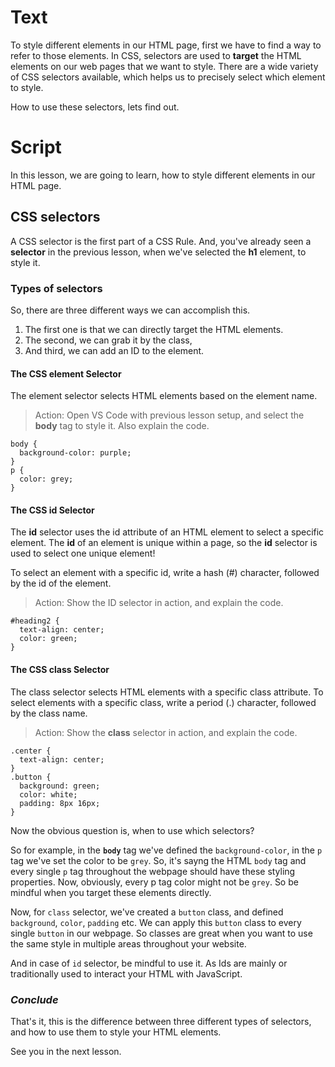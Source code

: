 # Text
To style different elements in our HTML page, first we have to find a way to refer to those elements. In CSS, selectors are used to **target** the HTML elements on our web pages that we want to style. There are a wide variety of CSS selectors available, which helps us to precisely select which element to style. 

How to use these selectors, lets find out.

# Script 
In this lesson, we are going to learn, how to style different elements in our HTML page.

## CSS selectors

A CSS selector is the first part of a CSS Rule. And, you've already seen a **selector** in the previous lesson, when we've selected the **h1** element, to style it.

### Types of selectors

So, there are three different ways we can accomplish this.
1. The first one is that we can directly target the HTML elements.
2. The second, we can grab it by the class,
3. And third, we can add an ID to the element.

#### The CSS element Selector

The element selector selects HTML elements based on the element name.

> Action: Open VS Code with previous lesson setup, and select the **body** tag to style it. Also explain the code.
````
body {
  background-color: purple;
}
p {
  color: grey;
}
````

#### The CSS id Selector

The **id** selector uses the id attribute of an HTML element to select a specific element. The **id** of an element is unique within a page, so the **id** selector is used to select one unique element!

To select an element with a specific id, write a hash (#) character, followed by the id of the element.

> Action: Show the ID selector in action, and explain the code.
````
#heading2 {
  text-align: center;
  color: green;
}
````

#### The CSS class Selector

The class selector selects HTML elements with a specific class attribute. To select elements with a specific class, write a period (.) character, followed by the class name.

> Action: Show the **class** selector in action, and explain the code.
````
.center {
  text-align: center;
}
.button {
  background: green;
  color: white;
  padding: 8px 16px;
}
````

Now the obvious question is, when to use which selectors?

So for example, in the **`body`** tag we've defined the `background-color`, in the `p` tag we've set the color to be `grey`. So, it's sayng the HTML `body` tag and every single `p` tag throughout the webpage should have these styling properties.
Now, obviously, every p tag color might not be `grey`. So be mindful when you target these elements directly.

Now, for `class` selector, we've created a `button` class, and defined `background`, `color`, `padding` etc. We can apply this `button` class to every single `button` in our webpage. So classes are great when you want to use the same style in multiple areas throughout your website.

And in case of `id`  selector, be mindful to use it. As Ids are mainly or traditionally used to interact your HTML with JavaScript.

### *Conclude*
That's it, this is the difference between three different types of selectors, and how to use them to style your HTML elements. 

See you in the next lesson.